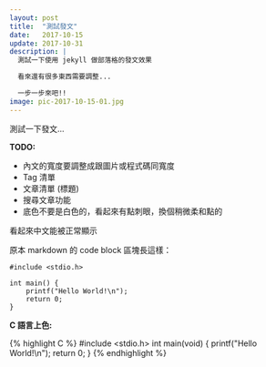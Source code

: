 ```yaml
---
layout: post
title:  "測試發文"
date:   2017-10-15
update: 2017-10-31
description: |
  測試一下使用 jekyll 做部落格的發文效果

  看來還有很多東西需要調整...

  一步一步來吧!!
image: pic-2017-10-15-01.jpg
---
```

<p class="intro">測試一下發文...</p>

**TODO:**
- 內文的寬度要調整成跟圖片或程式碼同寬度
- Tag 清單
- 文章清單 (標題)
- 搜尋文章功能
- 底色不要是白色的，看起來有點刺眼，換個稍微柔和點的

看起來中文能被正常顯示

原本 markdown 的 code block 區塊長這樣：

```
#include <stdio.h>

int main() {
    printf("Hello World!\n");
    return 0;
}
```

**C 語言上色:**

{% highlight C %}
#include <stdio.h>
int main(void) {
    printf("Hello World!\n");
    return 0;
}
{% endhighlight %}